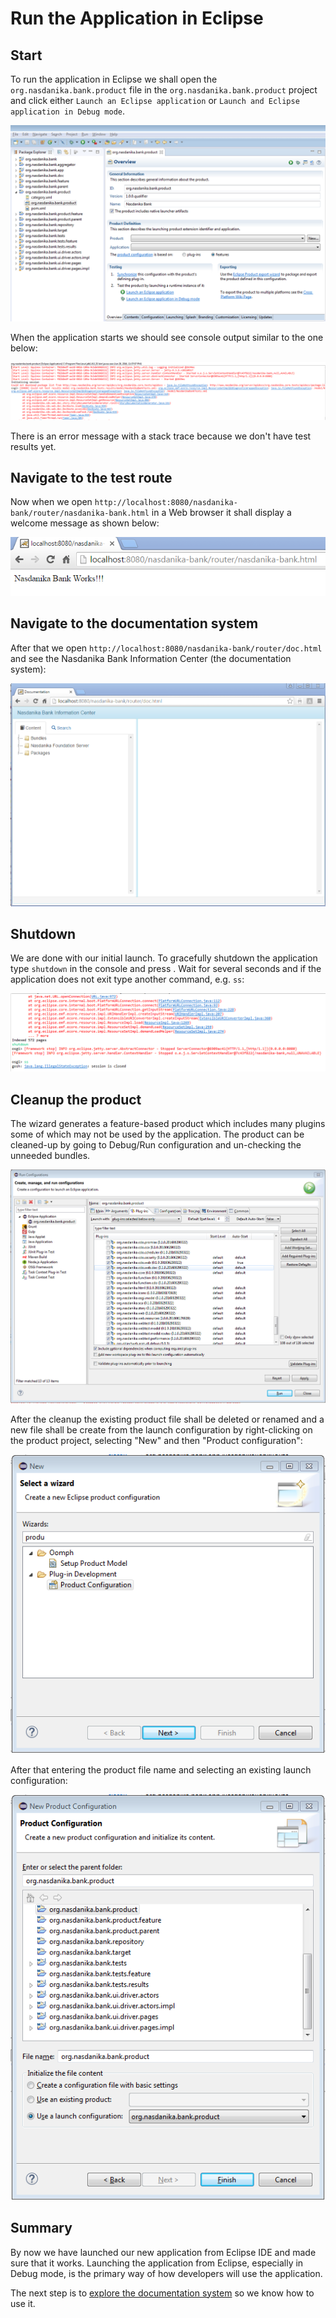 # Run the Application in Eclipse

## Start
To run the application in Eclipse we shall open the ``org.nasdanika.bank.product`` file in the ``org.nasdanika.bank.product`` project and click either ``Launch an Eclipse application`` or ``Launch and Eclipse application in Debug mode``.

![Product File](product-file.png)

When the application starts we should see console output similar to the one below:

![Console output](console-output.png)

There is an error message with a stack trace because we don't have test results yet.

## Navigate to the test route
Now when we open ``http://localhost:8080/nasdanika-bank/router/nasdanika-bank.html`` in a Web browser it shall display a welcome message as shown below:

![Nasdanika Bank Works](nasdanika-bank-works.png)  

## Navigate to the documentation system
After that we open ``http://localhost:8080/nasdanika-bank/router/doc.html`` and see the Nasdanika Bank Information Center (the documentation system):

![Nasdanika Bank Information Center](nasdanika-bank-information-center.png)

## Shutdown

We are done with our initial launch. To gracefully shutdown the application type ``shutdown`` in the console and press <Enter>. Wait for several seconds and if the application does not exit type another command, e.g. ``ss``:

![Shutdown app](shutdown-app.png)

## Cleanup the product

The wizard generates a feature-based product which includes many plugins some of which may not be used by the application.
The product can be cleaned-up by going to Debug/Run configuration and un-checking the unneeded bundles.

![Cleanup product](cleanup-product.png) 

After the cleanup the existing product file shall be deleted or renamed and a new file shall be create from the launch configuration by right-clicking on the product project, selecting "New" and then "Product configuration":

![New product configuration](new-product-configuration-wizard.png) 

After that entering the product file name and selecting an existing launch configuration:

![New product from launch configuration](product-from-launch-configuration.png)

## Summary

By now we have launched our new application from Eclipse IDE and made sure that it works. Launching the application from Eclipse, especially in Debug mode, is the primary way of how developers will use the application.

The next step is to [explore the documentation system](documentation-system-overview.md) so we know how to use it. 

 